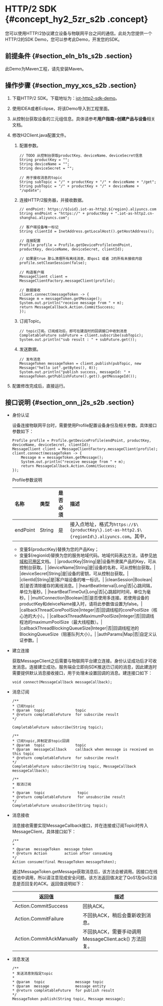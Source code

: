 # HTTP/2 SDK {#concept_hy2_5zr_s2b .concept}

您可以使用HTTP/2协议建立设备与物联网平台之间的通信。此处为您提供一个HTTP/2的SDK Demo，您可以参考此Demo，开发您的SDK。

## 前提条件 {#section_eln_b1s_s2b .section}

此Demo为Maven工程，请先安装Maven。

## 操作步骤 {#section_myy_xcs_s2b .section}

1.  下载HTTP/2 SDK。下载地址为：[iot-http2-sdk-demo](http://aliyun-iot.oss-cn-hangzhou.aliyuncs.com/java-http2-sdk-demo/iot-http2-sdk-demos.zip)。
2.  使用IDEA或者Eclipse，将该Demo导入到工程里面。
3.  从控制台获取设备的三元组信息。具体请参考**用户指南**\>**创建产品与设备**相关文档。
4.  修改H2Client.java配置文件。
    1.  配置参数。

        ```
        // TODO 从控制台获取productKey、deviceName、deviceSecret信息
        String productKey = "";
        String deviceName = "";
        String deviceSecret = "";
        
        // 用于接收消息的topic
        String subTopic = "/" + productKey + "/" + deviceName + "/get";
        String pubTopic = "/" + productKey + "/" + deviceName + "/update";
        ```

    2.  连接HTTP/2服务器，并接收数据。

        ```
        // endPoint: https://${uid}.iot-as-http2.${region}.aliyuncs.com
        String endPoint = "https://" + productKey + ".iot-as-http2.cn-shanghai.aliyuncs.com";
        
        // 客户端设备唯一标记
        String clientId = InetAddress.getLocalHost().getHostAddress();
        
        // 连接配置
        Profile profile = Profile.getDeviceProfile(endPoint, productKey, deviceName, deviceSecret, clientId);
        
        // 如果是true 那么清理所有离线消息，即qos1 或者 2的所有未接收内容
        profile.setCleanSession(false);
        
        // 构造客户端
        MessageClient client = MessageClientFactory.messageClient(profile);
        
        // 数据接收
        client.connect(messageToken -> {
        Message m = messageToken.getMessage();
        System.out.println("receive message from " + m);
        return MessageCallback.Action.CommitSuccess;
        });
        ```

    3.  订阅Topic。

        ```
        // topic订阅。订阅成功后，即可在建连时的回调接口中收到消息
        CompletableFuture subFuture = client.subscribe(subTopic);
        System.out.println("sub result : " + subFuture.get());
        ```

    4.  发送数据。

        ```
        // 发布消息
        MessageToken messageToken = client.publish(pubTopic, new Message("hello iot".getBytes(), 0));
        System.out.println("publish success, messageId: " + messageToken.getPublishFuture().get().getMessageId());
        ```

5.  配置修改完成后，直接运行。

## 接口说明 {#section_onn_j2s_s2b .section}

-   身份认证

    设备连接物联网平台时，需要使用Profile配置设备身份及相关参数。具体接口参数如下：

    ```
    Profile profile = Profile.getDeviceProfile(endPoint, productKey, deviceName, deviceSecret, clientId);
    MessageClient client = MessageClientFactory.messageClient(profile);
    client.connect(messageToken -> {
        Message m = messageToken.getMessage();
        System.out.println("receive message from " + m);
        return MessageCallback.Action.CommitSuccess;
    });
    ```

    Profile参数说明

    |名称|类型|是否必须|描述|
    |:-|:-|:---|:-|
    |endPoint|String|是|接入点地址，格式为`https://$\{productKey\}.iot-as-http2.$\{regionId\}.aliyuncs.com`。其中，

    -   变量$\{productKey\}替换为您的产品Key；
    -   变量$\{regionId\}替换为您的服务地域代码。地域代码表达方法，请参见[地域和可用区](https://www.alibabacloud.com/help/doc-detail/40654.htm)文档。
|
    |productKey|String|是|设备所隶属产品的Key，可从控制台获取。|
    |deviceName|String|是|设备的名称，可从控制台获取。|
    |deviceSecret|String|是|设备的密钥，可从控制台获取。|
    |clientId|String|是|客户端设备的唯一标识。|
    |cleanSession|Boolean|否|是否清除缓存的离线消息。|
    |heartBeatInterval|Long|否|心跳间隔，单位为毫秒。|
    |heartBeatTimeOut|Long|否|心跳超时时间，单位为毫秒。|
    |multiConnection|Boolean|否|是否使用多连接。若使用设备的productKey和deivceName接入时，请将此参数值设置为false。|
    |callbackThreadCorePoolSize|Integer|否|回调线程的corePoolSize（核心池的大小）。|
    |callbackThreadMaximumPoolSize|Integer|否|回调线程池的maximumPoolSize（最大线程数）。|
    |callbackThreadBlockingQueueSize|Integer|否|回调线程池的BlockingQueueSize（阻塞队列大小）。|
    |authParams|Map|否|自定义认证参数。|

-   建立连接

    获取MessageClient之后需要与物联网平台建立连接。身份认证成功后才可收发消息。连接建立成功，服务端会立即向SDK推送已订阅的消息，因此建连时需要提供默认消息接收接口，用于处理未设置回调的消息。建连接口如下：

    ```
    void connect(MessageCallback messageCallback);
    ```

-   消息订阅

    ```
    /**
    * 订阅topic
    * @param  topic              topic
    * @return completableFuture  for subscribe result
    */
    
    CompletableFuture subscribe(String topic);
    
    /**
    * 订阅topic,并制定该topic回调 
    * @param  topic              topic
    * @param  messageCallback    callback when message is received on this topic
    * @return completableFuture  for subscribe result
    */
    CompletableFuture subscribe(String topic, MessageCallback messageCallback);
    
    /**
    * 取消订阅
    *
    * @param  topic               topic
    * @return completableFuture   for unsubscribe result
    */
    CompletableFuture unsubscribe(String topic);
    ```

-   消息接收

    消息接收需要实现MessageCallback接口，并在连接或订阅Topic时传入MessageClient，具体接口如下：

    ```
    /**
    * 
    * @param  messageToken  message token
    * @return Action        action after consuming
    */
    Action consume(final MessageToken messageToken);
    ```

    通过MessageToken.getMessage获取消息后，该方法会被调用。因接口在线程池中调用，所以请注意现成安全问题。该方法返回值决定了QoS1及QoS2消息是否回复的ACK。返回值说明如下：

    |返回值|描述|
    |---|--|
    |Action.CommitSuccess|回执ACK。|
    |Action.CommitFailure|不回执ACK，稍后会重新收到消息。|
    |Action.CommitAckManually|不回执ACK，需要手动调用MessageClient.ack\(\) 方法回复。|

-   消息发送

    ```
    /**
    * 发送消息到指定topic
    *
    * @param  topic              message topic
    * @param  message            message entity
    * @return completableFuture  for publish result
    */
    MessageToken publish(String topic, Message message);
    ```


